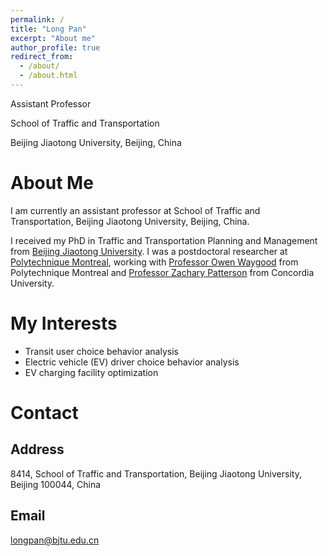 ```yaml
---
permalink: /
title: "Long Pan"
excerpt: "About me"
author_profile: true
redirect_from: 
  - /about/
  - /about.html
---
```


Assistant Professor

School of Traffic and Transportation

Beijing Jiaotong University, Beijing, China

# About Me

I am currently an assistant professor at School of Traffic and Transportation, Beijing Jiaotong University, Beijing, China. 

I received my PhD in Traffic and Transportation Planning and Management from [Beijing Jiaotong University](http://en.bjtu.edu.cn/). I was a postdoctoral researcher at [Polytechnique Montreal](https://www.polymtl.ca/en/), working with [Professor Owen Waygood](https://www.polymtl.ca/expertises/en/waygood-owen) from Polytechnique Montreal and [Professor Zachary Patterson](https://www.concordia.ca/faculty/zachary-patterson.html) from Concordia University. 

# My Interests
* Transit user choice behavior analysis
* Electric vehicle (EV) driver choice behavior analysis
* EV charging facility optimization

# Contact
## Address
8414, School of Traffic and Transportation, Beijing Jiaotong University, Beijing 100044, China

## Email
longpan@bjtu.edu.cn
